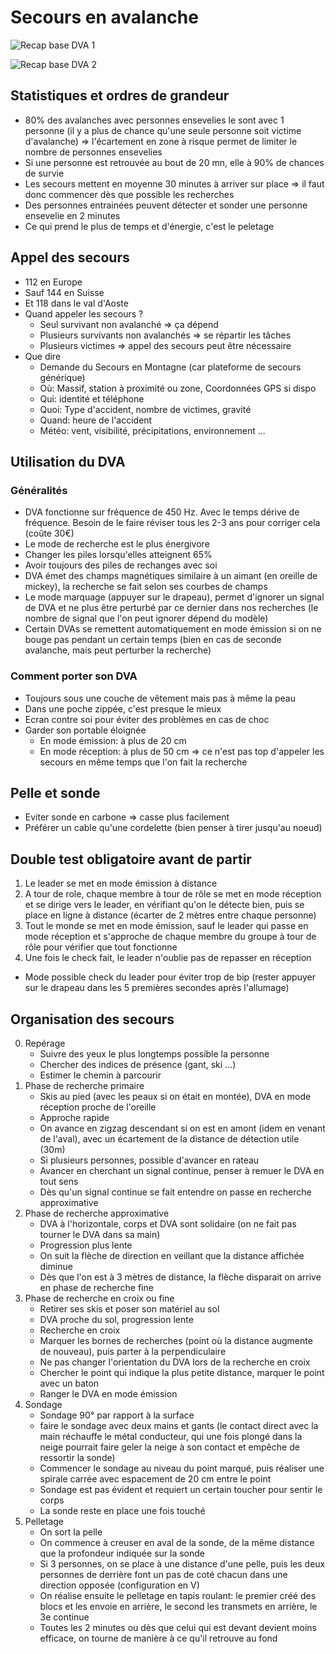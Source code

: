 # Secours en avalanche

![Recap base DVA 1](img/ficherecapdva11.jpeg)

![Recap base DVA 2](img/ficherecapdva12.jpeg)

## Statistiques et ordres de grandeur

* 80% des avalanches avec personnes ensevelies le sont avec 1 personne (il y a plus de chance qu'une seule personne soit victime d'avalanche) => l'écartement en zone à risque permet de limiter le nombre de personnes ensevelies
* Si une personne est retrouvée au bout de 20 mn, elle à 90% de chances de survie
* Les secours mettent en moyenne 30 minutes à arriver sur place => il faut donc commencer dès que possible les recherches
* Des personnes entrainées peuvent détecter et sonder une personne ensevelie en 2 minutes
* Ce qui prend le plus de temps et d'énergie, c'est le peletage

## Appel des secours

* 112 en Europe
* Sauf 144 en Suisse
* Et 118 dans le val d'Aoste
* Quand appeler les secours ?
  * Seul survivant non avalanché => ça dépend
  * Plusieurs survivants non avalanchés => se répartir les tâches
  * Plusieurs victimes => appel des secours peut être nécessaire
* Que dire
  * Demande du Secours en Montagne (car plateforme de secours générique)
  * Où: Massif, station à proximité ou zone, Coordonnées GPS si dispo
  * Qui: identité et téléphone
  * Quoi: Type d'accident, nombre de victimes, gravité
  * Quand: heure de l'accident
  * Météo: vent, visibilité, précipitations, environnement ...

## Utilisation du DVA

### Généralités

* DVA fonctionne sur fréquence de 450 Hz. Avec le temps dérive de fréquence. Besoin de le faire réviser tous les 2-3 ans pour corriger cela (coûte 30€)
* Le mode de recherche est le plus énergivore
* Changer les piles lorsqu'elles atteignent 65%
* Avoir toujours des piles de rechanges avec soi
* DVA émet des champs magnétiques similaire à un aimant (en oreille de mickey), la recherche se fait selon ses courbes de champs
* Le mode marquage (appuyer sur le drapeau), permet d'ignorer un signal de DVA et ne plus être perturbé par ce dernier dans nos recherches (le nombre de signal que l'on peut ignorer dépend du modèle)
* Certain DVAs se remettent automatiquement en mode émission si on ne bouge pas pendant un certain temps (bien en cas de seconde avalanche, mais peut perturber la recherche)

### Comment porter son DVA

* Toujours sous une couche de vêtement mais pas à même la peau
* Dans une poche zippée, c'est presque le mieux
* Ecran contre soi pour éviter des problèmes en cas de choc
* Garder son portable éloignée
  * En mode émission: à plus de 20 cm
  * En mode réception: à plus de 50 cm => ce n'est pas top d'appeler les secours en même temps que l'on fait la recherche

## Pelle et sonde

* Eviter sonde en carbone => casse plus facilement
* Préférer un cable qu'une cordelette (bien penser à tirer jusqu'au noeud)

## Double test obligatoire avant de partir

1. Le leader se met en mode émission à distance
2. A tour de role, chaque membre à tour de rôle se met en mode réception et se dirige vers le leader, en vérifiant qu'on le détecte bien, puis se place en ligne à distance (écarter de 2 mètres entre chaque personne)
3. Tout le monde se met en mode émission, sauf le leader qui passe en mode réception et s'approche de chaque membre du groupe à tour de rôle pour vérifier que tout fonctionne
4. Une fois le check fait, le leader n'oublie pas de repasser en réception 
* Mode possible check du leader pour éviter trop de bip (rester appuyer sur le drapeau dans les 5 premières secondes après l'allumage)

## Organisation des secours

0. Repérage
   * Suivre des yeux le plus longtemps possible la personne
   * Chercher des indices de présence (gant, ski ...)
   * Estimer le chemin à parcourir
1. Phase de recherche primaire
   * Skis au pied (avec les peaux si on était en montée), DVA en mode réception proche de l'oreille
   * Approche rapide
   * On avance en zigzag descendant si on est en amont (idem en venant de l'aval), avec un écartement de la distance de détection utile (30m)
   * Si plusieurs personnes, possible d'avancer en rateau
   * Avancer en cherchant un signal continue, penser à remuer le DVA en tout sens
   * Dès qu'un signal continue se fait entendre on passe en recherche approximative
2. Phase de recherche approximative
   * DVA à l'horizontale, corps et DVA sont solidaire (on ne fait pas tourner le DVA dans sa main)
   * Progression plus lente
   * On suit la flèche de direction en veillant que la distance affichée diminue
   * Dès que l'on est à 3 mètres de distance, la flèche disparait on arrive en phase de recherche fine
3. Phase de recherche en croix ou fine
   * Retirer ses skis et poser son matériel au sol
   * DVA proche du sol, progression lente
   * Recherche en croix
   * Marquer les bornes de recherches (point où la distance augmente de nouveau), puis parter à la perpendiculaire
   * Ne pas changer l'orientation du DVA lors de la recherche en croix
   * Chercher le point qui indique la plus petite distance, marquer le point avec un baton
   * Ranger le DVA en mode émission
4. Sondage
   * Sondage 90° par rapport à la surface
   * faire le sondage avec deux mains et gants (le contact direct avec la main réchauffe le métal conducteur, qui une fois plongé dans la neige pourrait faire geler la neige à son contact et empêche de ressortir la sonde)
   * Commencer le sondage au niveau du point marqué, puis réaliser une spirale carrée avec espacement de 20 cm entre le point
   * Sondage est pas évident et requiert un certain toucher pour sentir le corps
   * La sonde reste en place une fois touché
5. Pelletage
   * On sort la pelle
   * On commence à creuser en aval de la sonde, de la même distance que la profondeur indiquée sur la sonde
   * Si 3 personnes, on se place à une distance d'une pelle, puis les deux personnes de derrière font un pas de coté chacun dans une direction opposée (configuration en V)
   * On réalise ensuite le pelletage en tapis roulant: le premier créé des blocs et les envoie en arrière, le second les transmets en arrière, le 3e continue
   * Toutes les 2 minutes ou dès que celui qui est devant devient moins efficace, on tourne de manière à ce qu'il retrouve au fond